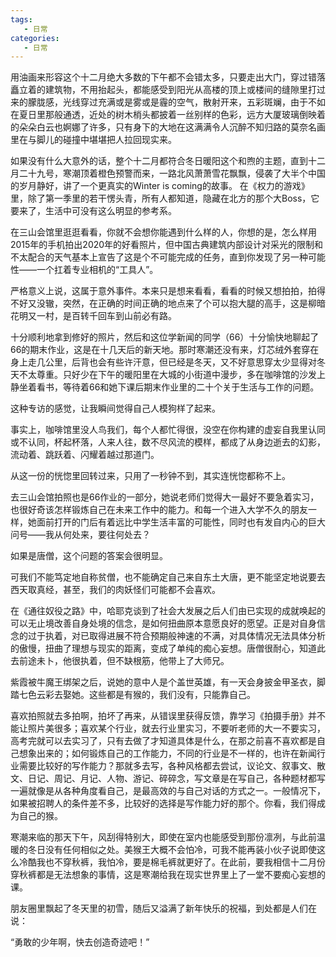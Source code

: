 ```yaml
---
tags:
   - 日常
categories:
   - 日常
---
```



用油画来形容这个十二月绝大多数的下午都不会错太多，只要走出大门，穿过错落矗立着的建筑物，不用抬起头，都能感受到阳光从高楼的顶上或楼间的缝隙里打过来的朦胧感，光线穿过充满或是雾或是霾的空气，散射开来，五彩斑斓，由于不如在夏日里那般通透，近处的树木梢头都披着一丝别样的色彩，远方大厦玻璃倒映着的朵朵白云也婀娜了许多，只有身下的大地在这满满令人沉醉不知归路的莫奈名画里在与脚儿的碰撞中堪堪把人拉回现实来。

如果没有什么大意外的话，整个十二月都符合冬日暖阳这个和煦的主题，直到十二月二十九号，寒潮顶着橙色预警而来，一路北风萧萧雪花飘飘，侵袭了大半个中国的岁月静好，讲了一个更真实的Winter is coming的故事。 在《权力的游戏》里，除了第一季里的若干愣头青，所有人都知道，隐藏在北方的那个大Boss，它要来了，生活中可没有这么明显的参考系。

在三山会馆里逛逛看看，你就不会想你能遇到什么样的人，你想的是，怎么样用2015年的手机拍出2020年的好看照片，但中国古典建筑内部设计对采光的限制和不太配合的天气基本上宣告了这是个不可能完成的任务，直到你发现了另一种可能性——一个扛着专业相机的“工具人”。

严格意义上说，这属于意外事件。本来只是想来看看，看看的时候又想拍拍，拍得不好又没辙，突然，在正确的时间正确的地点来了个可以抱大腿的高手，这是柳暗花明又一村，是百转千回车到山前必有路。

十分顺利地拿到修好的照片，然后和这位学新闻的同学（66）十分愉快地聊起了66的期末作业，这是在十几天后的新天地。那时寒潮还没有来，灯芯绒外套穿在身上走几公里，后背也会有些许汗意，但已经是冬天，又不好意思穿太少显得对冬天不太尊重。只好少在下午的暖阳里在大城的小街道中漫步，多在咖啡馆的沙发上静坐着看书，等待着66和她下课后期末作业里的二十个关于生活与工作的问题。

这种专访的感觉，让我瞬间觉得自己人模狗样了起来。

事实上，咖啡馆里没人鸟我们，每个人都忙得很，没空在你构建的虚妄自我里认同或不认同，杯起杯落，人来人往，数不尽风流的模样，都成了从身边逝去的幻影，流动着、跳跃着、闪耀着越过那道门。

从这一份的恍惚里回转过来，只用了一秒钟不到，其实连恍惚都称不上。

去三山会馆拍照也是66作业的一部分，她说老师们觉得大一最好不要急着实习，也很好奇该怎样锻炼自己在未来工作中的能力。和每一个进入大学不久的朋友一样，她面前打开的门后有着远比中学生活丰富的可能性，同时也有发自内心的巨大问号——我从何处来，要往何处去？

如果是唐僧，这个问题的答案会很明显。

可我们不能笃定地自称贫僧，也不能确定自己来自东土大唐，更不能坚定地说要去西天取真经，甚至，我们的肉妖怪们可能都不会喜欢。

在《通往奴役之路》中，哈耶克谈到了社会大发展之后人们由已实现的成就唤起的可以无止境改善自身处境的信念，是如何扭曲原本意愿良好的愿望。正是对自身信念的过于执着，对已取得进展不符合预期般神速的不满，对具体情况无法具体分析的傲慢，扭曲了理想与现实的距离，变成了单纯的痴心妄想。唐僧很耐心，知道此去前途未卜，他很执着，但不缺根筋，他带上了大师兄。

紫霞被牛魔王绑架之后，说她的意中人是个盖世英雄，有一天会身披金甲圣衣，脚踏七色云彩去娶她。这些都是有猴的，我们没有，只能靠自己。

喜欢拍照就去多拍啊，拍坏了再来，从错误里获得反馈，靠学习《拍摄手册》并不能让照片美很多；喜欢某个行业，就去行业里实习，不要听老师的大一不要实习，高考完就可以去实习了，只有去做了才知道具体是什么，在那之前喜不喜欢都是自己想象出来的；如何锻炼自己的工作能力，不同的行业是不一样的，也许在新闻行业需要比较好的写作能力？那就多去写，各种风格都去尝试，议论文、叙事文、散文、日记、周记、月记、人物、游记、碎碎念，写文章是在写自己，各种题材都写一遍就像是从各种角度看自己，是最高效的与自己对话的方式之一。一般情况下，如果被招聘人的条件差不多，比较好的选择是写作能力好的那个。你看，我们得成为自己的猴。

寒潮来临的那天下午，风刮得特别大，即使在室内也能感受到那份凛冽，与此前温暖的冬日没有任何相似之处。美猴王大概不会怕冷，可我不能再装小伙子说即使这么冷酷我也不穿秋裤，我怕冷，要是棉毛裤就更好了。在此前，要我相信十二月份穿秋裤都是无法想象的事情，这是寒潮给我在现实世界里上了一堂不要痴心妄想的课。

朋友圈里飘起了冬天里的初雪，随后又溢满了新年快乐的祝福，到处都是人们在说：

“勇敢的少年啊，快去创造奇迹吧！”
